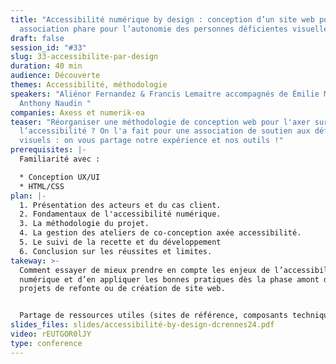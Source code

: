 ```yaml
---
title: "Accessibilité numérique by design : conception d’un site web pour une
  association phare pour l’autonomie des personnes déficientes visuelles"
draft: false
session_id: "#33"
slug: 33-accessibilite-par-design
duration: 40 min
audience: Découverte
themes: Accessibilité, méthodologie
speakers: "Aliénor Fernandez & Francis Lemaitre accompagnés de Émilie Mansour &
  Anthony Naudin "
companies: Axess et numerik-ea
teaser: "Réorganiser une méthodologie de conception web pour l'axer sur
  l’accessibilité ? On l'a fait pour une association de soutien aux déficients
  visuels : on vous partage notre expérience et nos outils !"
prerequisites: |-
  Familiarité avec :

  * Conception UX/UI 
  * HTML/CSS
plan: |-
  1. Présentation des acteurs et du cas client.
  2. Fondamentaux de l'accessibilité numérique.
  3. La méthodologie du projet.
  4. La gestion des ateliers de co-conception axée accessibilité.
  5. Le suivi de la recette et du développement 
  6. Conclusion sur les réussites et limites.
takeway: >-
  Comment essayer de mieux prendre en compte les enjeux de l’accessibilité
  numérique et d’en appliquer les bonnes pratiques dès la phase amont des
  projets de refonte ou de création de site web.


  Partage de ressources utiles (sites de référence, composants techniques, exemples) pour vos futurs projets de site web accessibles.
slides_files: slides/accessibilité-by-design-dcrennes24.pdf
video: rEUTGOR0lJY
type: conference
---
```

